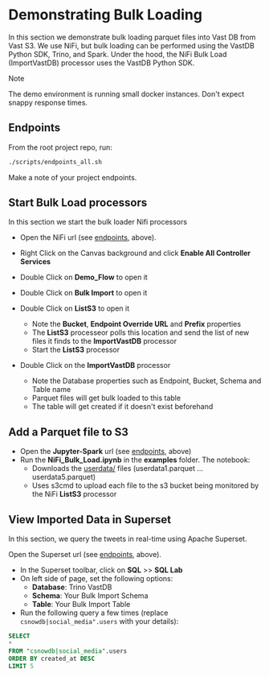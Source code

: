 # Demonstrating Bulk Loading

In this section we demonstrate bulk loading parquet files into Vast DB from Vast S3.  We use NiFi, but bulk loading can be performed using the VastDB Python SDK, Trino, and Spark.  Under the hood, the NiFi Bulk Load (ImportVastDB) processor uses the VastDB Python SDK.

> [!NOTE]
> The demo environment is running small docker instances.  Don't expect snappy response times.

## Endpoints

From the root project repo, run:

```bash
./scripts/endpoints_all.sh
```

Make a note of your project endpoints.

## Start Bulk Load processors

In this section we start the bulk loader Nifi processors

- Open the NiFi url (see [endpoints](#endpoints), above).
- Right Click on the Canvas background and click **Enable All Controller Services**
- Double Click on **Demo_Flow** to open it
- Double Click on **Bulk Import** to open it
- Double Click on **ListS3** to open it
  - Note the **Bucket**, **Endpoint Override URL** and **Prefix** properties
  - The **ListS3** processeor polls this location and send the list of new files it finds to the **ImportVastDB** processor
  - Start the **ListS3** processor

 - Double Click on the **ImportVastDB** processor
   - Note the Database properties such as Endpoint, Bucket, Schema and Table name
   - Parquet files will get bulk loaded to this table
   - The table will get created if it doesn't exist beforehand
  
## Add a Parquet file to S3

- Open the **Jupyter-Spark** url (see [endpoints](#endpoints), above)
- Run the **NiFi_Bulk_Load.ipynb** in the **examples** folder.  The notebook:
   - Downloads the [userdata/](./assets/userdata/) files (userdata1.parquet ... userdata5.parquet)
   - Uses s3cmd to upload each file to the s3 bucket being monitored by the NiFi **ListS3** processor
 
## View Imported Data in Superset

In  this section, we query the tweets in real-time using Apache Superset.

Open the Superset url (see [endpoints](#endpoints), above).

- In the Superset toolbar, click on **SQL** >> **SQL Lab**
- On left side of page, set the following options:
  - **Database**: Trino VastDB
  - **Schema**: Your Bulk Import Schema
  - **Table**: Your Bulk Import Table
- Run the following query a few times (replace `csnowdb|social_media".users` with your details):

```sql
SELECT
*
FROM "csnowdb|social_media".users
ORDER BY created_at DESC
LIMIT 5
```
